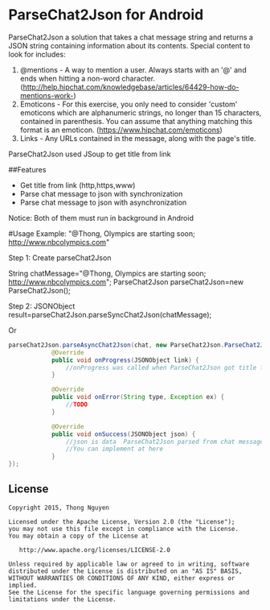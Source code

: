 # ParseChat2Json for Android
ParseChat2Json a solution that takes a chat message string and returns a JSON string containing information about its contents. Special content to look for includes:
1. @mentions - A way to mention a user. Always starts with an '@' and ends when hitting a non-word character. (http://help.hipchat.com/knowledgebase/articles/64429-how-do-mentions-work-)
2. Emoticons - For this exercise, you only need to consider 'custom' emoticons which are alphanumeric strings, no longer than 15 characters, contained in parenthesis. You can assume that anything matching this format is an emoticon. (https://www.hipchat.com/emoticons)
3. Links - Any URLs contained in the message, along with the page's title.

ParseChat2Json used JSoup to get title from link

##Features
- Get title from link (http,https,www)
- Parse chat message to json with synchronization
- Parse chat message to json with asynchronization

Notice: Both of them must run in background in Android

#Usage
Example:  "@Thong, Olympics are starting soon; http://www.nbcolympics.com"

Step 1: Create parseChat2Json

String chatMessage="@Thong, Olympics are starting soon; http://www.nbcolympics.com";
ParseChat2Json parseChat2Json=new ParseChat2Json();

Step 2:
JSONObject result=parseChat2Json.parseSyncChat2Json(chatMessage);

Or

```java
parseChat2Json.parseAsyncChat2Json(chat, new ParseChat2Json.ParseChat2JsonResponse() {
            @Override
            public void onProgress(JSONObject link) {
                //onProgress was called when ParseChat2Json got title from one link
            }

            @Override
            public void onError(String type, Exception ex) {
                //TODO
            }

            @Override
            public void onSuccess(JSONObject json) {
				//json is data 	ParseChat2Json parsed from chat message
				//You can implement at here
            }
});
```





## License

    Copyright 2015, Thong Nguyen

    Licensed under the Apache License, Version 2.0 (the "License");
    you may not use this file except in compliance with the License.
    You may obtain a copy of the License at

       http://www.apache.org/licenses/LICENSE-2.0

    Unless required by applicable law or agreed to in writing, software
    distributed under the License is distributed on an "AS IS" BASIS,
    WITHOUT WARRANTIES OR CONDITIONS OF ANY KIND, either express or implied.
    See the License for the specific language governing permissions and
    limitations under the License.
